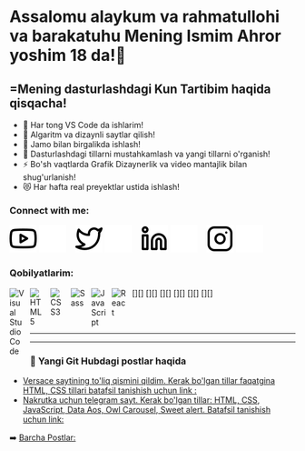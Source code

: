 # Assalomu alaykum va rahmatullohi va barakatuhu Mening Ismim Ahror yoshim 18 da!👋 


## =Mening dasturlashdagi Kun Tartibim haqida qisqacha!

- 🔭 Har tong VS Code da ishlarim!
- 🌱 Algaritm va dizaynli saytlar qilish!
- 👯 Jamo bilan birgalikda ishlash!
- 🥅 Dasturlashdagi tillarni mustahkamlash va yangi tillarni o'rganish!
- ⚡ Bo'sh vaqtlarda Grafik Dizaynerlik va video mantajlik bilan shug'urlanish!
- 😻 Har hafta real preyektlar ustida ishlash!


### Connect with me:
[![website](./img/youtube-light.svg)](https://youtube.com/https://www.youtube.com/channel/UCxRJjLQuv1W5UuniESRnCPw)
[![website](./img/youtube-dark.svg)](https://youtube.com/https://www.youtube.com/channel/UCxRJjLQuv1W5UuniESRnCPw)
&nbsp;&nbsp;
[![website](./img/twitter-light.svg)](https://twitter.com/senioroff)
[![website](./img/twitter-dark.svg)](https://twitter.com/senioroff)
&nbsp;&nbsp;
[![website](./img/linkedin-light.svg)](https://linkedin.com/in/senioroff)
[![website](./img/linkedin-dark.svg)](https://linkedin.com/in/senioroff)
&nbsp;&nbsp;
[![website](./img/instagram-light.svg)](https://instagram.com/senioroff)
[![website](./img/instagram-dark.svg)](https://instagram.com/senioroff)

### Qobilyatlarim:

[<img align="left" alt="Visual Studio Code" width="26px" src="https://cdn.jsdelivr.net/gh/devicons/devicon/icons/vscode/vscode-original.svg" style="padding-right:10px;" />][]
[<img align="left" alt="HTML5" width="26px" src="https://cdn.jsdelivr.net/gh/devicons/devicon/icons/html5/html5-original.svg" style="padding-right:10px;" />][]
[<img align="left" alt="CSS3" width="26px" src="https://cdn.jsdelivr.net/gh/devicons/devicon/icons/css3/css3-original.svg" style="padding-right:10px;" />][]
[<img align="left" alt="Sass" width="26px" src="https://cdn.jsdelivr.net/gh/devicons/devicon/icons/sass/sass-original.svg" style="padding-right:10px;" />][]
[<img align="left" alt="JavaScript" width="26px" src="https://cdn.jsdelivr.net/gh/devicons/devicon/icons/javascript/javascript-original.svg" style="padding-right:10px;" />][]
[<img align="left" alt="React" width="26px" src="https://cdn.jsdelivr.net/gh/devicons/devicon/icons/react/react-original.svg" style="padding-right:10px;" />][]

<br />
<br />

---

---

### 📕 Yangi Git Hubdagi postlar haqida

- [Versace saytining to'liq qismini qildim. Kerak bo'lgan tillar faqatgina HTML, CSS tillari batafsil tanishish uchun link :](https://github.com/SeniorOFF/versace)
- [Nakrutka uchun telegram sayt. Kerak bo'lgan tillar: HTML, CSS, JavaScript, Data Aos, Owl Carousel, Sweet alert. Batafsil tanishish uchun link:](https://github.com/SeniorOFF/Telegram-Members)


➡️ [Barcha Postlar:](https://t.me/senioroff)
